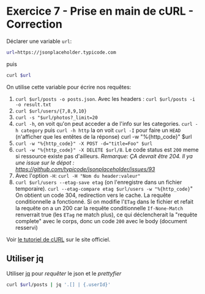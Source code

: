 # Exercice 7 - Prise en main de cURL - Correction

Déclarer une variable `url`:

~~~bash
url=https://jsonplaceholder.typicode.com
~~~

puis

~~~bash
curl $url
~~~

On utilise cette variable pour écrire nos requêtes:

1. `curl $url/posts -o posts.json`. Avec les headers : `curl $url/posts -i -o result.txt`
2. `curl $url/users/{7,8,9,10}`
3. `curl -s "$url/photos?_limit=20`
4. `curl -h`, on voit qu'on peut acceder a de l'info sur les categories. `curl -h category` puis `curl -h http`
la on voit `curl -I` pour faire un `HEAD` (n'afficher que les entêtes de la réponse)
curl -w "%{http_code}" $url
6. `curl -w "%{http_code}" -X POST -d="title=Foo" $url`
7. `curl -w "%{http_code}" -X DELETE $url/8`. Le code status est `200` meme si ressource existe pas d'ailleurs. *Remarque: ÇA devrait être 204. Il ya une issue sur le dépot : https://github.com/typicode/jsonplaceholder/issues/93*
8. Avec l'option `-H`: `curl -H "Nom du header:valeur"`
9. `curl $url/users --etag-save etag` (on l'enregistre dans un fichier temporaire). `curl --etag-compare etag $url/users -w "%{http_code}`" On obtient un code 304, redirection vers le cache. La requête conditionnelle a fonctionné. Si on modifie l'`ETag` dans le fichier et refait la requête on a un 200 car la requête conditionnelle `If-None-Match` renverrait true (les `ETag` ne match plus), ce qui déclencherait la "requête complete" avec le corps, donc un code `200` avec le body (document resservi)

Voir [le tutoriel de cURL](https://curl.se/docs/tutorial.html) sur le site officiel.

## Utiliser jq

Utiliser [jq](https://jqlang.github.io/jq/tutorial/) pour *requêter* le json et le *prettyfier*

~~~bash
curl $url/posts | jq '.[] | {.userId}'
~~~